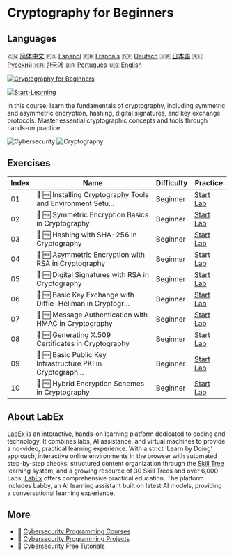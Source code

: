 # Cryptography for Beginners

## Languages

🇨🇳 [简体中文](README_zh.md) 🇪🇸 [Español](README_es.md) 🇫🇷 [Français](README_fr.md) 🇩🇪 [Deutsch](README_de.md) 🇯🇵 [日本語](README_ja.md) 🇷🇺 [Русский](README_ru.md) 🇰🇷 [한국어](README_ko.md) 🇧🇷 [Português](README_pt.md) 🇺🇸 [English](README.md) 

[![Cryptography for Beginners](https://cover-creator.labex.io/cryptography-for-beginners.png)](https://labex.io/courses/cryptography-for-beginners)

[![Start-Learning](https://img.shields.io/badge/Start-Learning-whitesmoke?style=for-the-badge)](https://labex.io/courses/cryptography-for-beginners)

In this course, learn the fundamentals of cryptography, including symmetric and asymmetric encryption, hashing, digital signatures, and key exchange protocols. Master essential cryptographic concepts and tools through hands-on practice.

![Cybersecurity](https://img.shields.io/badge/Cybersecurity-whitesmoke?style=for-the-badge&logo=cybersecurity)
![Cryptography](https://img.shields.io/badge/Cryptography-whitesmoke?style=for-the-badge&logo=cryptography)


## Exercises

|   Index | Name                                                        | Difficulty   | Practice                                                                                                                                                            |
|---------|-------------------------------------------------------------|--------------|---------------------------------------------------------------------------------------------------------------------------------------------------------------------|
|      01 | 🧩 🆓 Installing Cryptography Tools and Environment Setu... | Beginner     | <a target='_blank' href='https://labex.io/labs/linux-installing-cryptography-tools-and-environment-setup-632723?course=cryptography-for-beginners'>Start Lab</a>    |
|      02 | 🧩 🆓 Symmetric Encryption Basics in Cryptography           | Beginner     | <a target='_blank' href='https://labex.io/labs/linux-symmetric-encryption-basics-in-cryptography-632724?course=cryptography-for-beginners'>Start Lab</a>            |
|      03 | 🧩 🆓 Hashing with SHA-256 in Cryptography                  | Beginner     | <a target='_blank' href='https://labex.io/labs/linux-hashing-with-sha-256-in-cryptography-632722?course=cryptography-for-beginners'>Start Lab</a>                   |
|      04 | 🧩 🆓 Asymmetric Encryption with RSA in Cryptography        | Beginner     | <a target='_blank' href='https://labex.io/labs/linux-asymmetric-encryption-with-rsa-in-cryptography-632719?course=cryptography-for-beginners'>Start Lab</a>         |
|      05 | 🧩 🆓 Digital Signatures with RSA in Cryptography           | Beginner     | <a target='_blank' href='https://labex.io/labs/linux-digital-signatures-with-rsa-in-cryptography-632721?course=cryptography-for-beginners'>Start Lab</a>            |
|      06 | 🧩 🆓 Basic Key Exchange with Diffie-Hellman in Cryptogr... | Beginner     | <a target='_blank' href='https://labex.io/labs/linux-basic-key-exchange-with-diffie-hellman-in-cryptography-632720?course=cryptography-for-beginners'>Start Lab</a> |
|      07 | 🧩 🆓 Message Authentication with HMAC in Cryptography      | Beginner     | <a target='_blank' href='https://labex.io/labs/linux-message-authentication-with-hmac-in-cryptography-632760?course=cryptography-for-beginners'>Start Lab</a>       |
|      08 | 🧩 🆓 Generating X.509 Certificates in Cryptography         | Beginner     | <a target='_blank' href='https://labex.io/labs/linux-generating-x-509-certificates-in-cryptography-632758?course=cryptography-for-beginners'>Start Lab</a>          |
|      09 | 🧩 🆓 Basic Public Key Infrastructure PKI in Cryptograph... | Beginner     | <a target='_blank' href='https://labex.io/labs/linux-basic-public-key-infrastructure-pki-in-cryptography-632757?course=cryptography-for-beginners'>Start Lab</a>    |
|      10 | 🧩 🆓 Hybrid Encryption Schemes in Cryptography             | Beginner     | <a target='_blank' href='https://labex.io/labs/linux-hybrid-encryption-schemes-in-cryptography-632759?course=cryptography-for-beginners'>Start Lab</a>              |

## About LabEx

[LabEx](https://labex.io) is an interactive, hands-on learning platform dedicated to coding and technology. It combines labs, AI assistance, and virtual machines to provide a no-video, practical learning experience. With a strict 'Learn by Doing' approach, interactive online environments in the browser with automated step-by-step checks, structured content organization through the [Skill Tree](https://labex.io/learn) learning system, and a growing resource of 30 Skill Trees and over 6,000 Labs, [LabEx](https://labex.io) offers comprehensive practical education. The platform includes Labby, an AI learning assistant built on latest AI models, providing a conversational learning experience.

## More

- 🔗 [Cybersecurity Programming Courses](https://github.com/labex-labs/awesome-programming-courses)
- 🔗 [Cybersecurity Programming Projects](https://github.com/labex-labs/awesome-programming-projects)
- 🔗 [Cybersecurity Free Tutorials](https://github.com/labex-labs/cybersecurity-free-tutorials)

